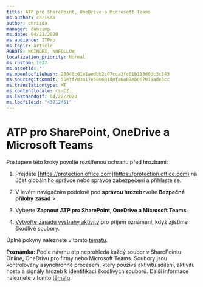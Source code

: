 ```yaml
---
title: ATP pro SharePoint, OneDrive a Microsoft Teams
ms.author: chrisda
author: chrisda
manager: dansimp
ms.date: 04/21/2020
ms.audience: ITPro
ms.topic: article
ROBOTS: NOINDEX, NOFOLLOW
localization_priority: Normal
ms.custom: 1037
ms.assetid: ''
ms.openlocfilehash: 28046c61e1aedbb2c07cca3fc01b118d0dc3c143
ms.sourcegitcommit: 55eff703a17e500681d8fa6a87eb067019ade3cc
ms.translationtype: MT
ms.contentlocale: cs-CZ
ms.lasthandoff: 04/22/2020
ms.locfileid: "43712451"
---
```

# <a name="atp-for-sharepoint-onedrive-and-microsoft-teams"></a>ATP pro SharePoint, OneDrive a Microsoft Teams

Postupem této kroky povolte rozšířenou ochranu před hrozbami:

1. Přejděte [https://protection.office.com](https://protection.office.com) na účet globálního správce nebo správce zabezpečení a přihlaste se.

2. V levém navigačním podokně pod **správou hrozeb**zvolte **Bezpečné přílohy** **zásad** \> .

3. Vyberte **Zapnout ATP pro SharePoint, OneDrive a Microsoft Teams**.

4. [Vytvořte zásadu výstrahy aktivity](https://docs.microsoft.com/office365/securitycompliance/create-activity-alerts) pro příjem oznámení, když zjistíme škodlivé soubory.

Úplné pokyny naleznete v tomto [tématu](https://docs.microsoft.com/office365/securitycompliance/turn-on-atp-for-spo-odb-and-teams).

**Poznámka:** Podle návrhu atp neprohledá každý soubor v SharePointu Online, OneDrivu pro firmy nebo Microsoft Teams. Soubory jsou kontrolovány asynchronně procesem, který používá aktivitu sdílení, aktivitu hosta a signály hrozeb k identifikaci škodlivých souborů. Další informace naleznete v tomto [tématu](https://docs.microsoft.com/office365/securitycompliance/atp-for-spo-odb-and-teams).
